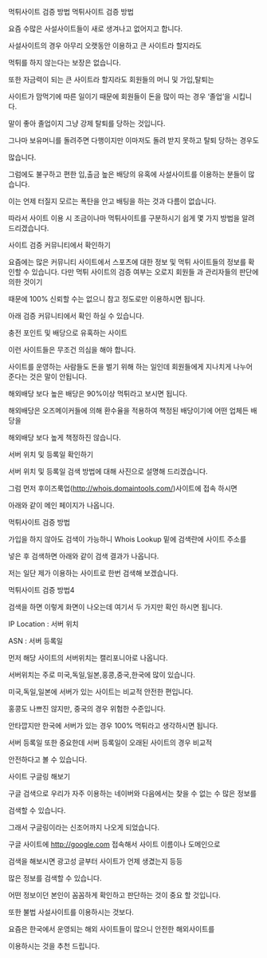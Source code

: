 먹튀사이트 검증 방법
먹튀사이트 검증 방법

요즘 수많은 사설사이트들이 새로 생겨나고 없어지고 합니다.

사설사이트의 경우 아무리 오랫동안 이용하고 큰 사이트라 할지라도

먹튀를 하지 않는다는 보장은 없습니다.

또한 자금력이 되는 큰 사이트라 할지라도 회원들의 머니 및 가입,탈퇴는

사이트가 맘먹기에 따른 일이기 때문에 회원들이 돈을 많이 따는 경우 ‘졸업’을 시킵니다.

말이 좋아 졸업이지 그냥 강제 탈퇴를 당하는 것입니다.

그나마 보유머니를 돌려주면 다행이지만 이마저도 돌려 받지 못하고 탈퇴 당하는 경우도

많습니다.

그럼에도 불구하고 편한 입,출금 높은 배당의 유혹에 사설사이트를 이용하는 분들이 많습니다.

이는 언제 터질지 모르는 폭탄을 안고 배팅을 하는 것과 다름이 없습니다.

따라서 사이트 이용 시 조금이나마 먹튀사이트를 구분하시기 쉽게 몇 가지 방법을 알려 드리겠습니다.

 

사이트 검증 커뮤니티에서 확인하기
 

요즘에는 많은 커뮤니티 사이트에서 스포츠에 대한 정보 및 먹튀 사이트들의 정보를 확인할 수 있습니다. 다만 먹튀 사이트의 검증 여부는 오로지 회원들 과 관리자들의 판단에 의한 것이기

때문에 100% 신뢰할 수는 없으니 참고 정도로만 이용하시면 됩니다.

아래 검증 커뮤니티에서 확인 하실 수 있습니다.


 

충전 포인트 및 배당으로 유혹하는 사이트
 

이런 사이트들은 무조건 의심을 해야 합니다.

사이트를 운영하는 사람들도 돈을 벌기 위해 하는 일인데 회원들에게 지나치게 나누어 준다는 것은 말이 안됩니다.

해외배당 보다 높은 배당은 90%이상 먹튀라고 보시면 됩니다.

해외배당은 오즈메이커들에 의해 환수율을 적용하여 책정된 배당이기에 어떤 업체든 배당을

해외배당 보다 높게 책정하진 않습니다.

 

서버 위치 및 등록일 확인하기
 

서버 위치 및 등록일 검색 방법에 대해 사진으로 설명해 드리겠습니다.

그럼 먼저 후이즈룩업(http://whois.domaintools.com/)사이트에 접속 하시면

아래와 같이 메인 페이지가 나옵니다.

먹튀사이트 검증 방법

가입을 하지 않아도 검색이 가능하니 Whois Lookup 밑에 검색란에 사이트 주소를

넣은 후  검색하면 아래와 같이 검색 결과가 나옵니다.

저는 일단 제가 이용하는 사이트로 한번 검색해 보겠습니다.

먹튀사이트 검증 방법4

검색을 하면 이렇게 화면이 나오는데 여기서 두 가지만 확인 하시면 됩니다.

IP Location : 서버 위치

ASN : 서버 등록일

먼저 해당 사이트의 서버위치는 캘리포니아로 나옵니다.

서버위치는 주로 미국,독일,일본,홍콩,중국,한국에 많이 있습니다.

미국,독일,일본에 서버가 있는 사이트는 비교적 안전한 편입니다.

홍콩도 나쁘진 않지만, 중국의 경우 위험한 수준입니다.

안타깝지만 한국에 서버가 있는 경우 100% 먹튀라고 생각하시면 됩니다.

서버 등록일 또한 중요한데 서버 등록일이 오래된 사이트의 경우 비교적

안전하다고 볼 수 있습니다.

 

사이트 구글링 해보기
 

구글 검색으로 우리가 자주 이용하는 네이버와 다음에서는 찾을 수 없는 수 많은 정보를

검색할 수 있습니다.

그래서 구글링이라는 신조어까지 나오게 되었습니다.

구글 사이트에 http://google.com 접속해서 사이트 이름이나 도메인으로

검색을 해보시면 광고성 글부터 사이트가 언제 생겼는지 등등

많은 정보를 검색할 수 있습니다.

어떤 정보이던 본인이 꼼꼼하게 확인하고 판단하는 것이 중요 할 것입니다.

또한 불법 사설사이트를 이용하시는 것보다.

요즘은 한국에서 운영되는 해외 사이트들이 많으니 안전한 해외사이트를

이용하시는 것을 추천 드립니다.
